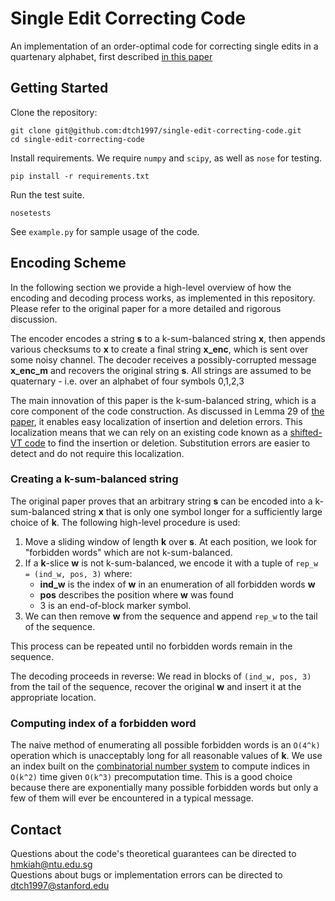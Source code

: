 # Single Edit Correcting Code

An implementation of an order-optimal code for correcting single edits in a quartenary alphabet, first described [in this paper](https://arxiv.org/pdf/1910.06501.pdf)

## Getting Started

Clone the repository: 
```
git clone git@github.com:dtch1997/single-edit-correcting-code.git
cd single-edit-correcting-code
```
Install requirements. We require `numpy` and `scipy`, as well as `nose` for testing. 
```
pip install -r requirements.txt
```
Run the test suite.
```
nosetests 
```
See `example.py` for sample usage of the code. 


## Encoding Scheme

In the following section we provide a high-level overview of how the encoding and decoding process works, as implemented in this repository. Please refer to the original paper for a more detailed and rigorous discussion. 

The encoder encodes a string **s** to a k-sum-balanced string **x**, then appends various checksums to **x** to create a final string **x_enc**, which is sent over some noisy channel. The decoder receives a possibly-corrupted message **x_enc_m** and recovers the original string **s**. All strings are assumed to be quaternary - i.e. over an alphabet of four symbols 0,1,2,3

The main innovation of this paper is the k-sum-balanced string, which is a core component of the code construction. As discussed in Lemma 29 of [the paper](https://arxiv.org/pdf/1910.06501.pdf), it enables easy localization of insertion and deletion errors. This localization means that we can rely on an existing code known as a [shifted-VT code](https://arxiv.org/pdf/1602.06820.pdf) to find the insertion or deletion. Substitution errors are easier to detect and do not require this localization. 

### Creating a k-sum-balanced string

The original paper proves that an arbitrary string **s** can be encoded into a k-sum-balanced string **x** that is only one symbol longer for a sufficiently large choice of **k**. The following high-level procedure is used: 

1. Move a sliding window of length **k** over **s**. At each position, we look for "forbidden words" which are not k-sum-balanced. 
2. If a **k**-slice **w** is not k-sum-balanced, we encode it with a tuple of `rep_w = (ind_w, pos, 3)` where: 
    * **ind_w** is the index of **w** in an enumeration of all forbidden words **w**
    * **pos** describes the position where **w** was found
    * 3 is an end-of-block marker symbol. 
3. We can then remove **w** from the sequence and append `rep_w` to the tail of the sequence.

This process can be repeated until no forbidden words remain in the sequence.  

The decoding proceeds in reverse: We read in blocks of `(ind_w, pos, 3)` from the tail of the sequence, recover the original **w** and insert it at the appropriate location. 

### Computing index of a forbidden word

The naive method of enumerating all possible forbidden words is an `O(4^k)` operation which is unacceptably long for all reasonable values of **k**. We use an index built on the [combinatorial number system](https://en.wikipedia.org/wiki/Combinatorial_number_system) to compute indices in `O(k^2)` time given `O(k^3)` precomputation time. This is a good choice because there are exponentially many possible forbidden words but only a few of them will ever be encountered in a typical message. 

## Contact

Questions about the code's theoretical guarantees can be directed to hmkiah@ntu.edu.sg  
Questions about bugs or implementation errors can be directed to dtch1997@stanford.edu



